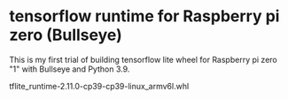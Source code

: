 
# tensorflow runtime for Raspberry pi zero (Bullseye)

This is my first trial of building tensorflow lite wheel for Raspberry pi zero "1" with Bullseye and Python 3.9.

tflite_runtime-2.11.0-cp39-cp39-linux_armv6l.whl
